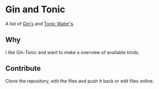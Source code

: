 Gin and Tonic
=============

A list of [Gin's](gin.csv) and [Tonic Water's](tonic.csv).

## Why

I like Gin-Tonic and want to make a overview of available kinds.

## Contribute

Clone the repository, edit the files and push it back or edit files online.